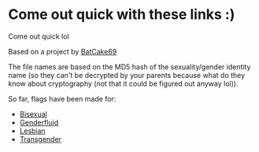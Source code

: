 # Come out quick with these links :)

Come out quick lol

Based on a project by [BatCake69](https://github.com/Batcake69)

The file names are based on the MD5 hash of the sexuality/gender identity name (so they can't be decrypted by your parents because what do they know about cryptography (not that it could be figured out anyway lol)).

So far, flags have been made for:

- [Bisexual](https://flux3on.github.io/co/1b5799dbb678e0890bd693d30faae5ae.html)
- [Genderfluid](https://flux3on.github.io/co/19a6e1ecb921e3b1713d74c76da72b31.html)
- [Lesbian](https://flux3on.github.io/co/f83d1d6a12fda81723574437436b05e7.html)
- [Transgender](https://flux3on.github.io/co/2d632e7f0b20d419852012d299cb401b.html)
